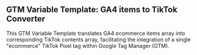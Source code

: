 ## GTM Variable Template: GA4 items to TikTok Converter

This GTM Variable Template translates GA4 ecommerce items array into corresponding TikTok contents array, facilitating the integration of a single "ecommerce" TikTok Pixel tag within Google Tag Manager (GTM).